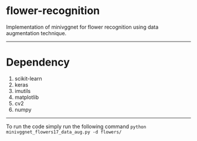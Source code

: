 # flower-recognition
Implementation of minivggnet for flower recognition using data augmentation technique.

---
# Dependency
1. scikit-learn
2. keras
3. imutils
4. matplotlib
5. cv2
6. numpy

---
To run the code simply run the following command
`python minivggnet_flowers17_data_aug.py -d flowers/`
